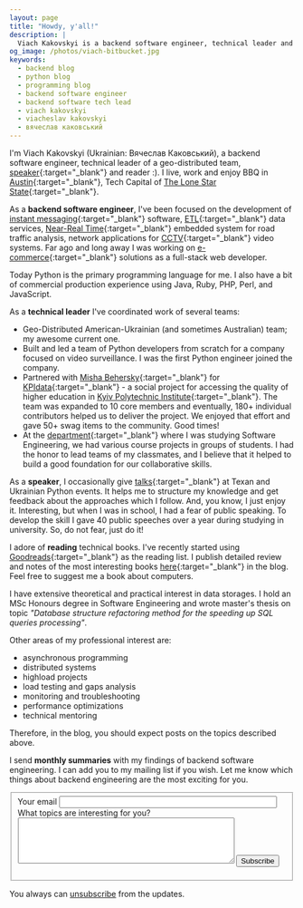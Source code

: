 ```yaml
---
layout: page
title: "Howdy, y'all!"
description: |
  Viach Kakovskyi is a backend software engineer, technical leader and speaker.
og_image: /photos/viach-bitbucket.jpg
keywords:
  - backend blog
  - python blog
  - programming blog
  - backend software engineer
  - backend software tech lead
  - viach kakovskyi
  - viacheslav kakovskyi
  - вячеслав каковський
---
```


<amp-img
    media="(min-width: 600px)"
    src="{{ site.cdn.http }}/photos/viach-bitbucket.jpg"
    alt="viach-bitbucket"
    class="image-right"
    width="480"
    height="600"
    layout="responsive">
</amp-img>

I'm Viach Kakovskyi (Ukrainian: Вячеслав Каковський), a backend software engineer, technical leader of a geo-distributed team, [speaker](/talks){:target="_blank"} and reader :). I live, work and enjoy BBQ in [Austin](https://en.wikipedia.org/wiki/Austin,_Texas){:target="_blank"}, Tech Capital of [The Lone Star State](https://en.wikipedia.org/wiki/Texas){:target="_blank"}.

As a **backend software engineer**, I've been focused on the development of [instant messaging](https://en.wikipedia.org/wiki/Instant_messaging){:target="_blank"} software, [ETL](https://en.wikipedia.org/wiki/Extract,_transform,_load){:target="_blank"} data services, [Near-Real Time](https://en.wikipedia.org/wiki/Real-time_computing#Near_real-time){:target="_blank"} embedded system for road traffic analysis, network applications for [CCTV](https://en.wikipedia.org/wiki/Closed-circuit_television){:target="_blank"} video systems. Far ago and long away I was working on [e-commerce](https://en.wikipedia.org/wiki/E-commerce){:target="_blank"} solutions as a full-stack web developer.

Today Python is the primary programming language for me. I also have a bit of commercial production experience using Java, Ruby, PHP, Perl, and JavaScript.


<amp-img
    media="(max-width: 599px)"
    src="{{ site.cdn.http }}/photos/bitbucket-w.png"
    width="1080"
    height="789"
    layout="responsive">
</amp-img>

As a **technical leader** I've coordinated work of several teams:
- Geo-Distributed American-Ukrainian (and sometimes Australian) team; my awesome current one.
- Built and led a team of Python developers from scratch for a company focused on video surveillance. I was the first Python engineer joined the company.
- Partnered with [Misha Behersky](http://bmwlog.pp.ua/){:target="_blank"} for [KPIdata](http://results2016.kpidata.org){:target="_blank"} - a social project for accessing the quality of higher education in [Kyiv Polytechnic Institute](https://en.wikipedia.org/wiki/Igor_Sikorsky_Kyiv_Polytechnic_Institute){:target="_blank"}. The team was expanded to 10 core members and eventually, 180+ individual contributors helped us to deliver the project. We enjoyed that effort and gave 50+ swag items to the community. Good times!
- At the [department](http://pzks.fpm.kpi.ua/){:target="_blank"} where I was studying Software Engineering, we had various course projects in groups of students. I had the honor to lead teams of my classmates, and I believe that it helped to build a good foundation for our collaborative skills.

As a **speaker**, I occasionally give [talks](/talks){:target="_blank"} at Texan and Ukrainian Python events. It helps me to structure my knowledge and get feedback about the approaches which I follow. And, you know, I just enjoy it. Interesting, but when I was in school, I had a fear of public speaking. To develop the skill I gave 40 public speeches over a year during studying in university. So, do not fear, just do it!

I adore of **reading** technical books. I've recently started using [Goodreads](https://www.goodreads.com/user/show/59728448-viach-kakovskyi){:target="_blank"} as the reading list. I publish detailed review and notes of the most interesting books [here](/tag/#books){:target="_blank"} in the blog. Feel free to suggest me a book about computers.

I have extensive theoretical and practical interest in data storages. I hold an MSc Honours degree in Software Engineering and wrote master's thesis on topic *"Database structure refactoring method for the speeding up SQL queries processing"*.

Other areas of my professional interest are:
- asynchronous programming
- distributed systems
- highload projects
- load testing and gaps analysis
- monitoring and troubleshooting
- performance optimizations
- technical mentoring

Therefore, in the blog, you should expect posts on the topics described above.


I send **monthly summaries** with my findings of backend software engineering. I can add you to my mailing list if you wish. Let me know which things about backend engineering are the most exciting for you.

<fieldset id="subscribe">
  <form method="POST" action="http://formspree.io/viach.kakovskyi@gmail.com">
    <label for="email">
      Your email
    </label>
    <input type="email" name="email" size="45" maxlength="255" required="required">
    <label for="preferences">
      What topics are interesting for you?
    </label>
    <textarea name="message" cols="45" rows="5"></textarea>
    <input type="hidden" name="_next" value="/thanks" />
    <input type="hidden" name="_subject" value="Hey, All You Need Is Backend!" />
    <input type="text" name="_gotcha" style="display:none" />
    <button type="submit">Subscribe</button>
  </form>
</fieldset>

You always can [unsubscribe](/unsubscribe) from the updates.

